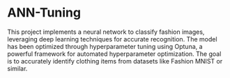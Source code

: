 # ANN-Tuning
This project implements a neural network to classify fashion images, leveraging deep learning techniques for accurate recognition. The model has been optimized through hyperparameter tuning using Optuna, a powerful framework for automated hyperparameter optimization. The goal is to accurately identify clothing items from datasets like Fashion MNIST or similar.


